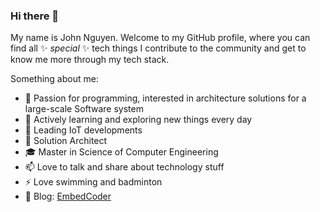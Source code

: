 ### Hi there 👋

My name is John Nguyen. Welcome to my GitHub profile, where you can find all ✨ _special_ ✨ tech things I contribute to the community and get to know me more through my tech stack.

Something about me:

- 🔭 Passion for programming, interested in architecture solutions for a large-scale Software system
- 🌱 Actively learning and exploring new things every day
- 👯 Leading IoT developments
- 🚒 Solution Architect
- 🎓 Master in Science of Computer Engineering
- 📫 Love to talk and share about technology stuff
- ⚡ Love swimming and badminton
- 📖 Blog: [EmbedCoder](https://www.embedcoder.com/)
